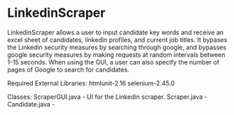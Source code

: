 # LinkedinScraper

LinkedinScraper allows a user to input candidate key words and receive an excel sheet of candidates, linkedin profiles, and current job titles. It bypases the Linkedin security measures by searching through google, and bypasses google security measures by making requests at random intervals between 1-15 seconds. When using the GUI, a user can also specify the number of pages of Google to search for candidates.


Required External Libraries:
htmlunit-2.16
selenium-2.45.0

Classes:
ScraperGUI.java - UI for the Linkedin scraper. 
Scraper.java - 
Candidate.java - 
